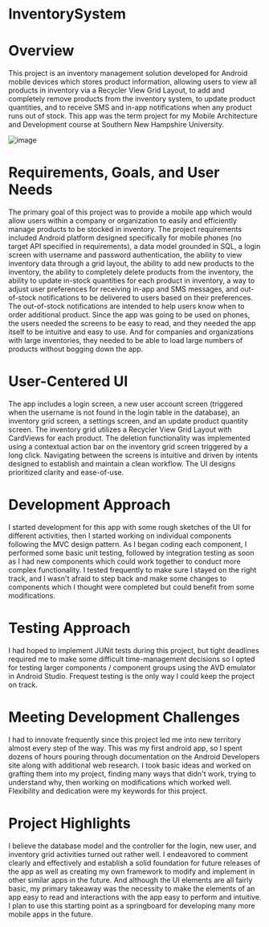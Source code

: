# InventorySystem

# Overview
This project is an inventory management solution developed for Android mobile devices which stores product information, allowing users to view all products in inventory via a Recycler View Grid Layout, to add and completely remove products from the inventory system, to update product quantities, and to receive SMS and in-app notifications when any product runs out of stock.  This app was the term project for my Mobile Architecture and Development course at Southern New Hampshire University.  

![image](https://user-images.githubusercontent.com/88697660/208579369-71f53539-d62b-4b82-bc25-b89df22d4609.png)

# Requirements, Goals, and User Needs
The primary goal of this project was to provide a mobile app which would allow users within a company or organization to easily and efficiently manage products to be stocked in inventory.  The project requirements included Android platform designed specifically for mobile phones (no target API specified in requirements), a data model grounded in SQL, a login screen with username and password authentication, the ability to view inventory data through a grid layout, the ability to add new products to the inventory, the ability to completely delete products from the inventory, the ability to update in-stock quantities for each product in inventory, a way to adjust user preferences for receiving in-app and SMS messages, and out-of-stock notifications to be delivered to users based on their preferences.  The out-of-stock notifications are intended to help users know when to order additional product.  Since the app was going to be used on phones, the users needed the screens to be easy to read, and they needed the app itself to be intuitive and easy to use.  And for companies and organizations with large inventories, they needed to be able to load large numbers of products without bogging down the app.  

# User-Centered UI

The app includes a login screen, a new user account screen (triggered when the username is not found in the login table in the database), an inventory grid screen, a settings screen, and an update product quantity screen.  The inventory grid utilizes a Recycler View Grid Layout with CardViews for each product.  The deletion functionality was implemented using a contextual action bar on the inventory grid screen triggered by a long click.  Navigating between the screens is intuitive and driven by intents designed to establish and maintain a clean workflow.  The UI designs prioritized clarity and ease-of-use.

# Development Approach
I started development for this app with some rough sketches of the UI for different activities, then I started working on individual components following the MVC design pattern.  As I began coding each component, I performed some basic unit testing, followed by integration testing as soon as I had new components which could work together to conduct more complex functionality.  I tested frequently to make sure I stayed on the right track, and I wasn't afraid to step back and make some changes to components which I thought were completed but could benefit from some modifications.

# Testing Approach
I had hoped to implement JUNit tests during this project, but tight deadlines required me to make some difficult time-management decisions so I opted for testing larger components / component groups using the AVD emulator in Android Studio.  Frequest testing is the only way I could keep the project on track.  

# Meeting Development Challenges
I had to innovate frequently since this project led me into new territory almost every step of the way.  This was my first android app, so I spent dozens of hours pouring through documentation on the Android Developers site along with additional web research.  I took basic ideas and worked on grafting them into my project, finding many ways that didn't work, trying to understand why, then working on modifications which worked well.  Flexibility and dedication were my keywords for this project. 

# Project Highlights
I believe the database model and the controller for the login, new user, and inventory grid activities turned out rather well.  I endeavored to comment clearly and effectively and establish a solid foundation for future releases of the app as well as creating my own framework to modify and implement in other similar apps in the future.  And although the UI elements are all fairly basic, my primary takeaway was the necessity to make the elements of an app easy to read and interactions with the app easy to perform and intuitive.  I plan to use this starting point as a springboard for developing many more mobile apps in the future.  

